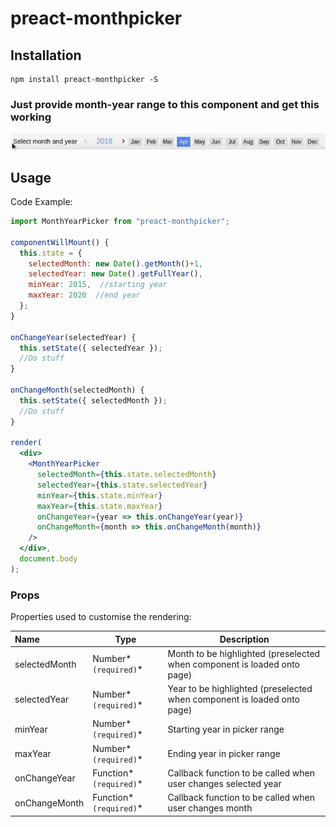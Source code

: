 # preact-monthpicker
## Installation

```shell
npm install preact-monthpicker -S
```

### Just provide month-year range to this component and get this working
![](/assets/cropped.gif)

## Usage

Code Example:
```jsx
import MonthYearPicker from "preact-monthpicker";

componentWillMount() {
  this.state = {
    selectedMonth: new Date().getMonth()+1,
    selectedYear: new Date().getFullYear(),
    minYear: 2015,  //starting year
    maxYear: 2020  //end year
  };
}

onChangeYear(selectedYear) {
  this.setState({ selectedYear });
  //Do stuff
}

onChangeMonth(selectedMonth) {
  this.setState({ selectedMonth });
  //Do stuff
}

render(
  <div>
    <MonthYearPicker
      selectedMonth={this.state.selectedMonth}
      selectedYear={this.state.selectedYear}
      minYear={this.state.minYear}
      maxYear={this.state.maxYear}
      onChangeYear={year => this.onChangeYear(year)}
      onChangeMonth={month => this.onChangeMonth(month)}
    />
  </div>,
  document.body
);
```

### Props

Properties used to customise the rendering:

| Name | Type | Description |
|:---- | ---- | ------ |
| selectedMonth | Number*`(required)`* | Month to be highlighted (preselected when component is loaded onto page) |
| selectedYear | Number*`(required)`* | Year to be highlighted (preselected when component is loaded onto page)
| minYear | Number*`(required)`* | Starting year in picker range
| maxYear | Number*`(required)`* | Ending year in picker range
| onChangeYear | Function*`(required)`* | Callback function to be called when user changes selected year
| onChangeMonth | Function*`(required)`* | Callback function to be called when user changes month
